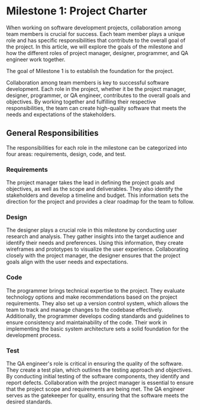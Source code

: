 # Milestone 1: Project Charter

When working on software development projects, collaboration among team members is crucial for success. Each team member plays a unique role and has specific responsibilities that contribute to the overall goal of the project. In this article, we will explore the goals of the milestone and how the different roles of project manager, designer, programmer, and QA engineer work together.

The goal of Milestone 1 is to establish the foundation for the project. 

Collaboration among team members is key to successful software development. Each role in the project, whether it be the project manager, designer, programmer, or QA engineer, contributes to the overall goals and objectives. By working together and fulfilling their respective responsibilities, the team can create high-quality software that meets the needs and expectations of the stakeholders.


## General Responsibilities

The responsibilities for each role in the milestone can be categorized into four areas: requirements, design, code, and test.

### Requirements

The project manager takes the lead in defining the project goals and objectives, as well as the scope and deliverables. They also identify the stakeholders and develop a timeline and budget. This information sets the direction for the project and provides a clear roadmap for the team to follow.

### Design

The designer plays a crucial role in this milestone by conducting user research and analysis. They gather insights into the target audience and identify their needs and preferences. Using this information, they create wireframes and prototypes to visualize the user experience. Collaborating closely with the project manager, the designer ensures that the project goals align with the user needs and expectations.

### Code

The programmer brings technical expertise to the project. They evaluate technology options and make recommendations based on the project requirements. They also set up a version control system, which allows the team to track and manage changes to the codebase effectively. Additionally, the programmer develops coding standards and guidelines to ensure consistency and maintainability of the code. Their work in implementing the basic system architecture sets a solid foundation for the development process.

### Test

The QA engineer's role is critical in ensuring the quality of the software. They create a test plan, which outlines the testing approach and objectives. By conducting initial testing of the software components, they identify and report defects. Collaboration with the project manager is essential to ensure that the project scope and requirements are being met. The QA engineer serves as the gatekeeper for quality, ensuring that the software meets the desired standards.

